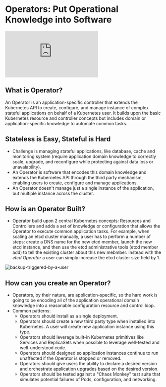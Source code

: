 # Operators: Put Operational Knowledge into Software

![Source here](https://coreos.com/blog/introducing-operators.html)

## What is Operator?

An Operator is an application-specific controller that extends the Kubernetes API to create, configure, and manage instance of complex stateful applications on behalf of a Kubernetes user. It builds upon the basic Kubernetes resource and controller concepts but includes domain or application-specific knowledge to automate common tasks.

## Stateless is Easy, Stateful is Hard

* Challenge is managing stateful applications, like database, cache and monitoring system (require application domain knowledge to correctly scale, upgrade, and reconfigure while protecting against data loss or unavalability).
* An Operator is software that encodes this domain knowledge and extends the Kubernetes API through the third party mechanism, enabling users to create, configure and manage applications.
* An Operator doesn't manage just a single instance of the application, but multiple instance across the cluster.

## How is an Operator Built?

* Operator build upon 2 central Kubernetes concepts: Resources and Controllers and adds a set of knowledge or configuration that allows the Operator to execute common application tasks. For example, when scaling an etcd cluster manually, a user has to perform a number of steps: create a DNS name for the new etcd member, launch the new etcd instance, and then use the etcd administrative tools (etcd member add) to tell the existing cluster about this new mebmber. Instead with the *etcd Operator* a user can simply increase the etcd cluster size field by 1.

![backup-triggered-by-a-user](https://coreos.com/sites/default/files/inline-images/Operator-scale.png)

## How can you create an Operator?

* Operators, by their nature, are application-specific, so the hard work is going to be encoding all of the application operational domain knowledge into a reasonable configuration resource and control loop.
* Common patterns:
    * Operators should install as a single deployment.
    * Operators should create a new third party type when installed into Kubernetes. A user will create new application instance using this type.
    * Operators should leverage built-in Kubernetes primitives like Services and ReplicaSets when possible to leverage well-tested and well-understood code.
    * Operators should designed so application instances continue to run unaffected if the Operator is stopped or removed.
    * Operators should give users the ability to declare a desired version and orchestrate application upgrades based on the desired version.
    * Operators should be tested against a "Chaos Monkey" test suite that simulates potential failures of Pods, configuration, and networking.
